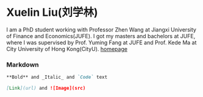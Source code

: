 # Xuelin Liu(刘学林)
I am a PhD student working with Professor Zhen Wang at Jiangxi University of Finance and Economics(JUFE). I got my masters and bachelors at JUFE, where I was supervised by Prof. Yuming Fang at JUFE and Prof. Kede Ma at City University of Hong Kong(CityU).
[homepage](https://github.com/LXLHXL123/xuelin.github.com/edit/gh-pages/index.md) 


### Markdown

```markdown
**Bold** and _Italic_ and `Code` text

[Link](url) and ![Image](src)
```
